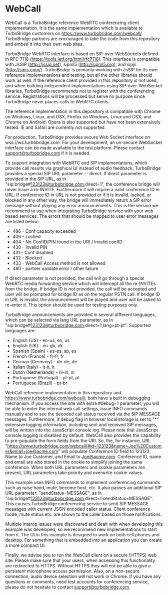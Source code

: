 # WebCall

WebCall is a TurboBridge reference WebRTC conferencing client implementation. It is the same implementation which is available to TurboBridge customers on https://www.turbobridge.com/webcall/. TurboBridge partners are encouraged to take the code from this repository and embed it into their own web sites.

TurboBridge WebRTC interface is based on SIP-over-WebSockets defined in RFC 7118 (https://tools.ietf.org/html/rfc7118). This interface is compatible with JsSIP (http://jssip.net), sipml5 (http://sipml5.org), and sipjs (http://sipjs.com/). TurboBridge is primarily working with JsSIP for its own reference implementations and testing, but all the other libraries should work as well. If the reference client provided in this repository is not used, and when building independent implementations using SIP-over-WebSocket libraries, TurboBridge recommends not to register with the conferencing service. Registrations will be processed but serve no purpose since TurboBridge never places calls to WebRTC clients.

The reference implementation in this depository is compatible with Chrome on Windows, Linux, and OSX, Firefox on Windows, Linux and OSX, and Chrome on Android. Opera is also supported but have not been extensively tested. IE and Safari are currently not supported.

For production, TurboBridge provides secure Web Socket interface on wss://ws.turbobridge.com. For your development, an un-secure WebSocket interface can be made available to the test platform. Please contact support@turbobridge.com if it is needed.

To support integration with WebRTC and SIP implementations, which provide call results via graphical UI instead of audio feedback, TurboBridge provides a special SIP URL parameter -- direct. If direct parameter is provided in the SIP URL, as in "sip:bridge#123123@turbobridge.com;direct=1", the conference bridge will never issue a re-INVITE. Furthermore it will require a valid conference ID in URL. If conference ID in URL is not provided or if it is invalid, locked, or blocked in any other way, the bridge will immediately return a SIP error message without playing any error announcements. This is the version we recommend to use when integrating TurboBridge service with your web based services. The errors that should be mapped to user error messages are listed below:

* 486 - Conf capacity exceeded
* 406 - Locked
* 404 - No ConfID/PIN found in the URI / Invalid confID
* 430 - Invalid PIN
* 431 - Conf disabled
* 432 - Blocked
* 433 - WebCall Access method is not allowed
* 480 - partner validate error / other failure

If direct parameter is not provided, the call will go through a special WebRTC media forwarding service which will intercept all the re-INVITEs from the bridge. If bridge ID is not provided, the call will be accepted and user will be prompted for bridge ID as on the regular PSTN call. If bridge ID in URL is invalid, the announcement will be played and user will be asked to re-enter it. This option should be used for testing purposes only.

TurboBridge announcements are provided in several different languages, which can be selected via lang URL parameter, as in "sip:bridge#123123@turbobridge.com;direct=1;lang=pt-pt". Supported languages are:
* English (US)  - en-us, en, us
* English (UK)  -  en-gb, uk
* Spanish (Spain) - es-es, sp, es
* French (France) - fr-fr, fr
* German (Germany) - de-de, de
* Italian (Italy)  - it-it, it
* Dutch (Netherlands)  - nl-nl, nl
* Portuguese (Portugal) - pt-pt, pt
* Portuguese (Brazil) - pt-br

WebCall reference implementation in this repository and https://www.turbobridge.com/webcall/, both have a built in debugging mechanism. If you access the site with extra #debug=1 parameter, you will be able to enter the internal web call settings, issue INFO commands manually and to see the decoded call status received via the SIP MESSAGE messages. Furthermore, if debug flag in browser local storage is set to "*" extensive logging information, including sent and received SIP messages, will be written into the JavaScript console log. Please note that JavaScript console logging is disabled by default. 
WebCall also provides the capability to pre-populate the form fields from the URI. So, the, for instance, URL "https://www.turbobridge.com/webcall/#id=123123&name=Joe%20Customer&email=joe@acme.com" will populate Conference ID field to 123123, Name to Joe Customer, and Email to Joe@acme.com. Conference ID, name and email are also stored in the cookie to simplify joining the same conference. When both URL parameters and cookie parameters are present, URL parameters take priority and overwrite cookie values.

This example uses INFO commands to implement conferencing commands such as raise hand, mute, become host, etc. It also passes an additional SIP URL parameter: "sendStatus=MESSAGE", as in  "sip:bridge#123123@turbobridge.com;direct=1;sendStatus=MESSAGE". This causes TurboBridge conferencing service to send SIP MESSAGE messages with current JSON encoded caller status. Client conference mode, mute status etc. are shown to the caller based on those notifications.

Multiple interop issues were discovered and dealt with when developing this example was developed, so we recommend new implementations to start from it. The UI in this example is designed to work on both cell phones and desktop. For something that is embedded into an application you can create a more compact UI.

Finally, we advise you to run the WebCall client on a secure (HTTPS) web site. Please make sure that your users, when accessing this functionality are redirected to HTTPS. Without HTTPS they will not be able to give a persistent microphone access permission. Also, on a non-secure connection, audio device selection will not work in Chrome.
If you have any questions or comments, need test accounts for conferencing service, please do not hesitate to contact support@turbobridge.com.

